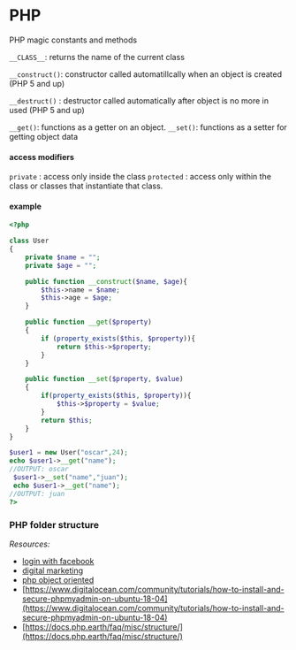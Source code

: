 # PHP

PHP magic constants and methods

`__CLASS__`: returns the name of the current class 

`__construct()`: constructor called automatillcally when an object is created \(PHP 5 and up\) 

`__destruct()` : destructor called automatically after object is no more in used \(PHP 5 and up\)

`__get()`: functions as a getter on an object. `__set()`: functions as a setter for getting object data

#### access modifiers

`private` : access only inside the class `protected` : access only within the class or classes that instantiate that class.

#### example

```php
<?php

class User 
{
    private $name = "";
    private $age = "";

    public function __construct($name, $age){
        $this->name = $name;
        $this->age = $age;
    }

    public function __get($property)
    {
        if (property_exists($this, $property)){
            return $this->$property;        
        }
    }

    public function __set($property, $value)
    {
        if(property_exists($this, $property)){
            $this->$property = $value;
        }
        return $this;
    }
}

$user1 = new User("oscar",24);
echo $user1->__get("name");
//OUTPUT: oscar
 $user1->__set("name","juan");
 echo $user1->__get("name");
//OUTPUT: juan
?>
```

### PHP folder structure



_Resources:_

* [login with facebook](https://www.mitrajit.com/login-facebook-using-php-mysql/) 
* [digital marketing](https://indemandcareer.com/)
*  [php object oriented](https://code.tutsplus.com/tutorials/object-oriented-php-for-beginners--net-12762)
* [https://www.digitalocean.com/community/tutorials/how-to-install-and-secure-phpmyadmin-on-ubuntu-18-04](https://www.digitalocean.com/community/tutorials/how-to-install-and-secure-phpmyadmin-on-ubuntu-18-04)
* [https://docs.php.earth/faq/misc/structure/](https://docs.php.earth/faq/misc/structure/)



